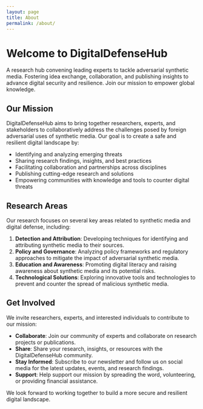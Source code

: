 ```yaml
---
layout: page
title: About
permalink: /about/
---
```


# Welcome to DigitalDefenseHub

A research hub convening leading experts to tackle adversarial synthetic media. Fostering idea exchange, collaboration, and publishing insights to advance digital security and resilience. Join our mission to empower global knowledge.

## Our Mission

DigitalDefenseHub aims to bring together researchers, experts, and stakeholders to collaboratively address the challenges posed by foreign adversarial uses of synthetic media. Our goal is to create a safe and resilient digital landscape by:

- Identifying and analyzing emerging threats
- Sharing research findings, insights, and best practices
- Facilitating collaboration and partnerships across disciplines
- Publishing cutting-edge research and solutions
- Empowering communities with knowledge and tools to counter digital threats

## Research Areas

Our research focuses on several key areas related to synthetic media and digital defense, including:

1. **Detection and Attribution**: Developing techniques for identifying and attributing synthetic media to their sources.
2. **Policy and Governance**: Analyzing policy frameworks and regulatory approaches to mitigate the impact of adversarial synthetic media.
3. **Education and Awareness**: Promoting digital literacy and raising awareness about synthetic media and its potential risks.
4. **Technological Solutions**: Exploring innovative tools and technologies to prevent and counter the spread of malicious synthetic media.

## Get Involved

We invite researchers, experts, and interested individuals to contribute to our mission:

- **Collaborate**: Join our community of experts and collaborate on research projects or publications.
- **Share**: Share your research, insights, or resources with the DigitalDefenseHub community.
- **Stay Informed**: Subscribe to our newsletter and follow us on social media for the latest updates, events, and research findings.
- **Support**: Help support our mission by spreading the word, volunteering, or providing financial assistance.

We look forward to working together to build a more secure and resilient digital landscape.
